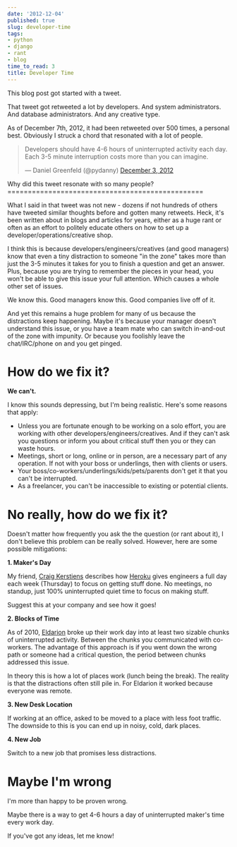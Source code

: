 ```yaml
---
date: '2012-12-04'
published: true
slug: developer-time
tags:
- python
- django
- rant
- blog
time_to_read: 3
title: Developer Time
---
```


This blog post got started with a tweet.

That tweet got retweeted a lot by developers. And system administrators.
And database administrators. And any creative type.

As of December 7th, 2012, it had been retweeted over 500 times, a
personal best. Obviously I struck a chord that resonated with a lot of
people.

<blockquote class="twitter-tweet"><p>Developers should have 4-6 hours of uninterrupted activity each day. Each 3-5 minute interruption costs more than you can imagine.</p>&mdash; Daniel Greenfeld (@pydanny) <a href="https://twitter.com/pydanny/status/275680738773463040" data-datetime="2012-12-03T19:19:44+00:00">December 3, 2012</a></blockquote>
<script src="http://platform.twitter.com/widgets.js" charset="utf-8"></script>
Why did this tweet resonate with so many people?
================================================

What I said in that tweet was not new - dozens if not hundreds of others
have tweeted similar thoughts before and gotten many retweets. Heck,
it's been written about in blogs and articles for years, either as a
huge rant or often as an effort to politely educate others on how to set
up a developer/operations/creative shop.

I think this is because developers/engineers/creatives (and good
managers) know that even a tiny distraction to someone "in the zone"
takes more than just the 3-5 minutes it takes for you to finish a
question and get an answer. Plus, because you are trying to remember the
pieces in your head, you won't be able to give this issue your full
attention. Which causes a whole other set of issues.

We know this. Good managers know this. Good companies live off of it.

And yet this remains a huge problem for many of us because the
distractions keep happening. Maybe it's because your manager doesn't
understand this issue, or you have a team mate who can switch in-and-out
of the zone with impunity. Or because you foolishly leave the
chat/IRC/phone on and you get pinged.

How do we fix it?
=================

**We can't.**

I know this sounds depressing, but I'm being realistic. Here's some
reasons that apply:

-   Unless you are fortunate enough to be working on a solo effort, you
    are working with other developers/engineers/creatives. And if they
    can't ask you questions or inform you about critical stuff then you
    or they can waste hours.
-   Meetings, short or long, online or in person, are a necessary part
    of any operation. If not with your boss or underlings, then with
    clients or users.
-   Your boss/co-workers/underlings/kids/pets/parents don't get it that
    you can't be interrupted.
-   As a freelancer, you can't be inaccessible to existing or potential
    clients.

No really, how do we fix it?
============================

Doesn't matter how frequently you ask the the question (or rant about
it), I don't believe this problem can be really solved. However, here
are some possible mitigations:

**1. Maker's Day**

My friend, [Craig
Kerstiens](http://craigkerstiens.com/2011/11/07/how-heroku-works-maker-day/)
describes how [Heroku](http://heroku.com) gives engineers a full day
each week (Thursday) to focus on getting stuff done. No meetings, no
standup, just 100% uninterrupted quiet time to focus on making stuff.

Suggest this at your company and see how it goes!

**2. Blocks of Time**

As of 2010, [Eldarion](http://eldarion.com) broke up their work day into
at least two sizable chunks of uninterrupted activity. Between the
chunks you communicated with co-workers. The advantage of this approach
is if you went down the wrong path or someone had a critical question,
the period between chunks addressed this issue.

In theory this is how a lot of places work (lunch being the break). The
reality is that the distractions often still pile in. For Eldarion it
worked because everyone was remote.

**3. New Desk Location**

If working at an office, asked to be moved to a place with less foot
traffic. The downside to this is you can end up in noisy, cold, dark
places.

**4. New Job**

Switch to a new job that promises less distractions.

Maybe I'm wrong
================

I'm more than happy to be proven wrong.

Maybe there is a way to get 4-6 hours a day of uninterrupted maker's
time every work day.

If you've got any ideas, let me know!
